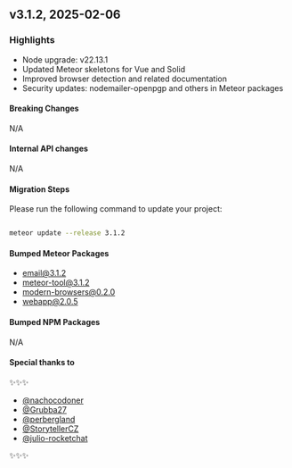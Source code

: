 ## v3.1.2, 2025-02-06

### Highlights

- Node upgrade: v22.13.1
- Updated Meteor skeletons for Vue and Solid
- Improved browser detection and related documentation
- Security updates: nodemailer-openpgp and others in Meteor packages

#### Breaking Changes

N/A

####  Internal API changes

N/A

#### Migration Steps

Please run the following command to update your project:

```bash

meteor update --release 3.1.2

```

#### Bumped Meteor Packages

- email@3.1.2
- meteor-tool@3.1.2
- modern-browsers@0.2.0
- webapp@2.0.5

#### Bumped NPM Packages

N/A

#### Special thanks to

✨✨✨

- [@nachocodoner](https://github.com/nachocodoner)
- [@Grubba27](https://github.com/Grubba27)
- [@perbergland](https://github.com/perbergland)
- [@StorytellerCZ](https://github.com/StorytellerCZ)
- [@julio-rocketchat](https://github.com/julio-rocketchat)

✨✨✨
